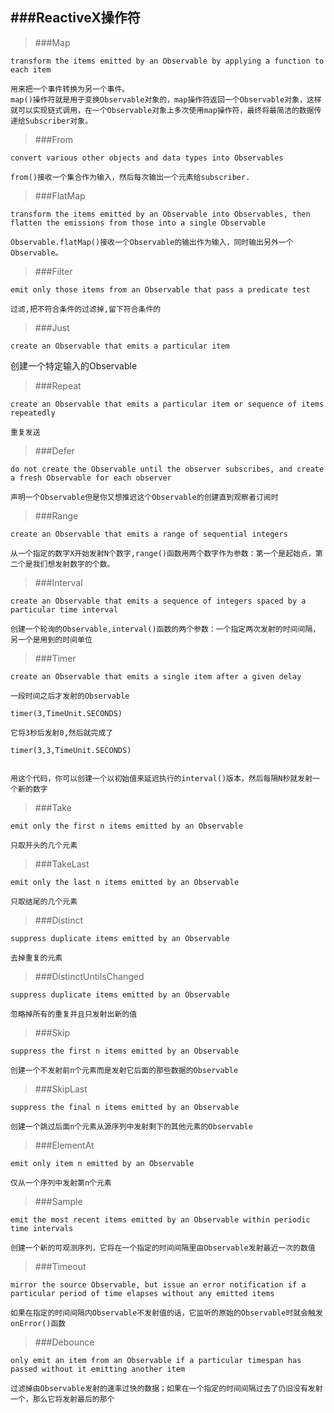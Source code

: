 ###ReactiveX操作符
---

>###Map

	transform the items emitted by an Observable by applying a function to each item

	用来把一个事件转换为另一个事件。
	map()操作符就是用于变换Observable对象的，map操作符返回一个Observable对象，这样就可以实现链式调用，在一个Observable对象上多次使用map操作符，最终将最简洁的数据传递给Subscriber对象。

>###From

	convert various other objects and data types into Observables

	from()接收一个集合作为输入，然后每次输出一个元素给subscriber.

>###FlatMap

	transform the items emitted by an Observable into Observables, then flatten the emissions from those into a single Observable

	Observable.flatMap()接收一个Observable的输出作为输入，同时输出另外一个Observable。

>###Filter 

	emit only those items from an Observable that pass a predicate test	

	过滤,把不符合条件的过滤掉,留下符合条件的

>###Just

	create an Observable that emits a particular item

创建一个特定输入的Observable

>###Repeat

	create an Observable that emits a particular item or sequence of items repeatedly

	重复发送

>###Defer

	do not create the Observable until the observer subscribes, and create a fresh Observable for each observer

	声明一个Observable但是你又想推迟这个Observable的创建直到观察者订阅时

>###Range

	create an Observable that emits a range of sequential integers

	从一个指定的数字X开始发射N个数字,range()函数用两个数字作为参数：第一个是起始点，第二个是我们想发射数字的个数。

>###Interval

	create an Observable that emits a sequence of integers spaced by a particular time interval

	创建一个轮询的Observable,interval()函数的两个参数：一个指定两次发射的时间间隔，另一个是用到的时间单位

>###Timer

	create an Observable that emits a single item after a given delay

	一段时间之后才发射的Observable

	timer(3,TimeUnit.SECONDS)

	它将3秒后发射0,然后就完成了

	timer(3,3,TimeUnit.SECONDS)

	
	用这个代码，你可以创建一个以初始值来延迟执行的interval()版本，然后每隔N秒就发射一个新的数字

>###Take

	emit only the first n items emitted by an Observable

	只取开头的几个元素

>###TakeLast

	emit only the last n items emitted by an Observable

	只取结尾的几个元素
	
>###Distinct

	suppress duplicate items emitted by an Observable

	去掉重复的元素
	
>###DistinctUntilsChanged

	suppress duplicate items emitted by an Observable

	忽略掉所有的重复并且只发射出新的值

>###Skip

	suppress the first n items emitted by an Observable

	创建一个不发射前n个元素而是发射它后面的那些数据的Observable

>###SkipLast

	suppress the final n items emitted by an Observable

	创建一个跳过后面n个元素从源序列中发射剩下的其他元素的Observable	
	
>###ElementAt

	emit only item n emitted by an Observable

	仅从一个序列中发射第n个元素
	
>###Sample

	emit the most recent items emitted by an Observable within periodic time intervals
	
	创建一个新的可观测序列，它将在一个指定的时间间隔里由Observable发射最近一次的数值
	
>###Timeout

	mirror the source Observable, but issue an error notification if a particular period of time elapses without any emitted items
	
	如果在指定的时间间隔内Observable不发射值的话，它监听的原始的Observable时就会触发onError()函数
	
>###Debounce

	only emit an item from an Observable if a particular timespan has passed without it emitting another item
	
	过滤掉由Observable发射的速率过快的数据；如果在一个指定的时间间隔过去了仍旧没有发射一个，那么它将发射最后的那个
	
		


